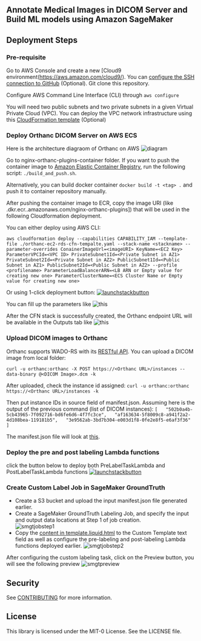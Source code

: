 ## Annotate Medical Images in DICOM Server and Build ML models using Amazon SageMaker

## Deployment Steps

### Pre-requisite

Go to AWS Console and create a new [Cloud9 environment(https://aws.amazon.com/cloud9/). You can [configure the SSH connection to GitHub](https://docs.github.com/en/free-pro-team@latest/github/authenticating-to-github/generating-a-new-ssh-key-and-adding-it-to-the-ssh-agent) (Optional). Git clone this repository.

Configure AWS Command Line Interface (CLI) through `aws configure`

You will need two public subnets and two private subnets in a given Virtual Private Cloud (VPC). You can deploy the VPC network infrastructure using this [CloudFormation template](https://docs.aws.amazon.com/codebuild/latest/userguide/cloudformation-vpc-template.html) (Optional)

### Deploy Orthanc DICOM Server on AWS ECS

Here is the architecture diagraom of Orthanc on AWS ![diagram](Figures/orthanc-on-aws.jpg)  

Go to nginx-orthanc-plugins-container folder. If you want to push the container image to [Amazon Elastic Container Registry](https://aws.amazon.com/ecr/), run the following script: `./build_and_push.sh`. 

Alternatively, you can build docker container `docker build -t <tag> .` and push it to container repository manually. 

After pushing the container image to ECR, copy the image URI (like <AWS Account ID>.dkr.ecr.<AWS Region>.amazonaws.com/nginx-orthanc-plugins]) that will be used in the following Cloudformation deployment.

You can either deploy using AWS CLI:

`aws cloudformation deploy --capabilities CAPABILITY_IAM --template-file ./orthanc-ec2-rds-cfn-tempalte.yaml --stack-name <stackname> --parameter-overrides ConainerImageUrl=<imageURI> KeyName=<EC2 Key> ParameterVPCId=<VPC ID> PrivateSubnet1Id=<Private Subnet in AZ1> PrivateSubnet2Id=<Private Subnet in AZ2> PublicSubnet1Id=<Public Subnet in AZ1> PublicSubnet2Id=<Public Subnet in AZ2> --profile <profilename> ParameterLoadBalancerARN=<LB ARN or Empty value for creating new one> ParameterClusterName=<ECS Cluster Name or Empty value for creating new one>`

Or using 1-click deployment button:
[![launchstackbutton](Figures/launchstack.png)](https://console.aws.amazon.com/cloudformation/home?region=us-east-1#/stacks/create/template?stackName=OrthancOnAWSStack&templateURL=https://orthanc-on-aws.s3.amazonaws.com/orthanc-ec2-rds-cfn-tempalte.yaml)

You can fill up the parameters like ![this](Figures/CFNdeployment.png)

After the CFN stack is successfully created, the Orthanc endpoint URL will be available in the Outputs tab like ![this](Figures/CFNoutputs.png)

### Upload DICOM images to Orthanc 

Orthanc supports WADO-RS with its [RESTful API](https://book.orthanc-server.com/users/rest.html). You can upload a DICOM image from local folder:

`curl -u orthanc:orthanc -X POST https://<Orthanc URL>/instances --data-binary @<DICOM Image>.dcm -k`

After uploaded, check the instance id assigned:
`curl -u orthanc:orthanc https://<Orthanc URL>/instances -k`

Then put instance IDs in source field of manifest.json. Assuming here is the output of the previous command (list of DICOM instances):
`[  
   "502b0a4b-5cb43965-7f092716-bd6fe6d6-4f7fc3ce",  
   "af163634-5f8009c8-a941f2a2-4d108bea-119181b5",  
   "3e9562ab-3bd7b304-e003d1f8-0fe2e8f5-e6af3f36"   
]`  

The manifest.json file will look at [this](https://github.com/aws-samples/annotate-medical-images-in-dicom-server-and-build-ml-models-on-amazon-sagemaker/blob/main/sagemaker-groundtruth/manifest.json).


### Deploy the pre and post labeling Lambda functions

click the button below to deploy both PreLabelTaskLambda and PostLabelTaskLambda functions
[![launchstackbutton](Figures/launchstack.png)](https://console.aws.amazon.com/cloudformation/home?region=us-east-1#/stacks/create/template?stackName=SageMakerGroundTruthLambdaFunctions&templateURL=https://orthanc-on-aws.s3.amazonaws.com/orthanc-ec2-rds-cfn-tempalte.yaml)


### Create Custom Label Job in SageMaker GroundTruth

- Create a S3 bucket and upload the input manifest.json file generated earlier.    
- Create a SageMaker GroundTruth Labeling Job, and specify the input and output data locations at Step 1 of job creation.  
![smgtjobstep1](Figures/sm-gt-job-details.png) 
- Copy the [content in template.liquid.html](https://github.com/aws-samples/annotate-medical-images-in-dicom-server-and-build-ml-models-on-amazon-sagemaker/blob/main/sagemaker-groundtruth/template.liquid.html) to the Custom Template text field as well as configure the pre-labeling and post-labeling Lambda functions deployed earlier.
![smgtjobstep2](Figures/sm-gt-job-configure-custom-label.png)


After configuring the custom labeling task, click on the Preview button, you will see the following preview
![smgtpreview](Figures/sm-gt-job-preview.png)


## Security

See [CONTRIBUTING](CONTRIBUTING.md#security-issue-notifications) for more information.

## License

This library is licensed under the MIT-0 License. See the LICENSE file.
